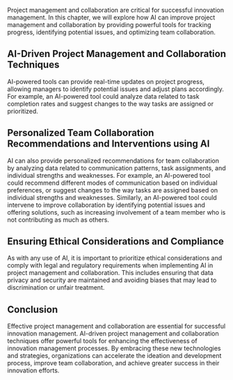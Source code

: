 
Project management and collaboration are critical for successful innovation management. In this chapter, we will explore how AI can improve project management and collaboration by providing powerful tools for tracking progress, identifying potential issues, and optimizing team collaboration.

AI-Driven Project Management and Collaboration Techniques
---------------------------------------------------------

AI-powered tools can provide real-time updates on project progress, allowing managers to identify potential issues and adjust plans accordingly. For example, an AI-powered tool could analyze data related to task completion rates and suggest changes to the way tasks are assigned or prioritized.

Personalized Team Collaboration Recommendations and Interventions using AI
--------------------------------------------------------------------------

AI can also provide personalized recommendations for team collaboration by analyzing data related to communication patterns, task assignments, and individual strengths and weaknesses. For example, an AI-powered tool could recommend different modes of communication based on individual preferences, or suggest changes to the way tasks are assigned based on individual strengths and weaknesses. Similarly, an AI-powered tool could intervene to improve collaboration by identifying potential issues and offering solutions, such as increasing involvement of a team member who is not contributing as much as others.

Ensuring Ethical Considerations and Compliance
----------------------------------------------

As with any use of AI, it is important to prioritize ethical considerations and comply with legal and regulatory requirements when implementing AI in project management and collaboration. This includes ensuring that data privacy and security are maintained and avoiding biases that may lead to discrimination or unfair treatment.

Conclusion
----------

Effective project management and collaboration are essential for successful innovation management. AI-driven project management and collaboration techniques offer powerful tools for enhancing the effectiveness of innovation management processes. By embracing these new technologies and strategies, organizations can accelerate the ideation and development process, improve team collaboration, and achieve greater success in their innovation efforts.
